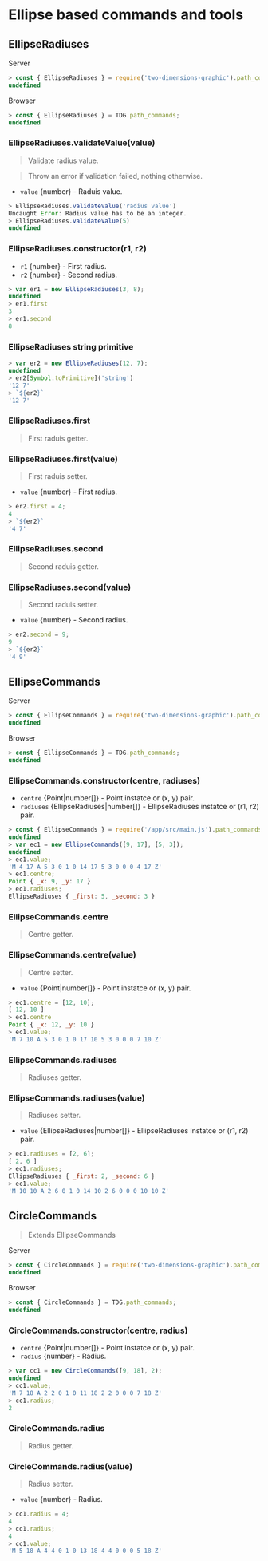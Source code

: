 # Ellipse based commands and tools



## EllipseRadiuses

Server
```javascript
> const { EllipseRadiuses } = require('two-dimensions-graphic').path_commands;
undefined
```

Browser
```javascript
> const { EllipseRadiuses } = TDG.path_commands;
undefined
```


### EllipseRadiuses.validateValue(value)
> Validate radius value.

> Throw an error if validation failed, nothing otherwise.

- `value` {number} - Raduis value.

```javascript
> EllipseRadiuses.validateValue('radius value')
Uncaught Error: Radius value has to be an integer.
> EllipseRadiuses.validateValue(5)
undefined
```


### EllipseRadiuses.constructor(r1, r2)
- `r1` {number} - First radius.
- `r2` {number} - Second radius.

```javascript
> var er1 = new EllipseRadiuses(3, 8);
undefined
> er1.first
3
> er1.second
8
```


### EllipseRadiuses string primitive

```javascript
> var er2 = new EllipseRadiuses(12, 7);
undefined
> er2[Symbol.toPrimitive]('string')
'12 7'
> `${er2}`
'12 7'
```


### EllipseRadiuses.first
> First raduis getter.


### EllipseRadiuses.first(value)
> First raduis setter.

- `value` {number} - First radius.

```javascript
> er2.first = 4;
4
> `${er2}`
'4 7'
```


### EllipseRadiuses.second
> Second raduis getter.


### EllipseRadiuses.second(value)
> Second raduis setter.

- `value` {number} - Second radius.

```javascript
> er2.second = 9;
9
> `${er2}`
'4 9'
```



## EllipseCommands

Server
```javascript
> const { EllipseCommands } = require('two-dimensions-graphic').path_commands;
undefined
```

Browser
```javascript
> const { EllipseCommands } = TDG.path_commands;
undefined
```


### EllipseCommands.constructor(centre, radiuses)
- `centre` {Point|number[]} - Point instatce or (x, y) pair.
- `radiuses` {EllipseRadiuses|number[]} - EllipseRadiuses instatce or (r1, r2) pair.

```javascript
> const { EllipseCommands } = require('/app/src/main.js').path_commands;
undefined
> var ec1 = new EllipseCommands([9, 17], [5, 3]);
undefined
> ec1.value;
'M 4 17 A 5 3 0 1 0 14 17 5 3 0 0 0 4 17 Z'
> ec1.centre;
Point { _x: 9, _y: 17 }
> ec1.radiuses;
EllipseRadiuses { _first: 5, _second: 3 }
```


### EllipseCommands.centre
> Centre getter.


### EllipseCommands.centre(value)
> Centre setter.

- `value` {Point|number[]} - Point instatce or (x, y) pair.

```javascript
> ec1.centre = [12, 10];
[ 12, 10 ]
> ec1.centre
Point { _x: 12, _y: 10 }
> ec1.value;
'M 7 10 A 5 3 0 1 0 17 10 5 3 0 0 0 7 10 Z'
```


### EllipseCommands.radiuses
> Radiuses getter.


### EllipseCommands.radiuses(value)
> Radiuses setter.

- `value` {EllipseRadiuses|number[]} - EllipseRadiuses instatce or (r1, r2) pair.

```javascript
> ec1.radiuses = [2, 6];
[ 2, 6 ]
> ec1.radiuses;
EllipseRadiuses { _first: 2, _second: 6 }
> ec1.value;
'M 10 10 A 2 6 0 1 0 14 10 2 6 0 0 0 10 10 Z'
```



## CircleCommands

> Extends EllipseCommands

Server
```javascript
> const { CircleCommands } = require('two-dimensions-graphic').path_commands;
undefined
```

Browser
```javascript
> const { CircleCommands } = TDG.path_commands;
undefined
```


### CircleCommands.constructor(centre, radius)
- `centre` {Point|number[]} - Point instatce or (x, y) pair.
- `radius` {number} - Radius.

```javascript
> var cc1 = new CircleCommands([9, 18], 2);
undefined
> cc1.value;
'M 7 18 A 2 2 0 1 0 11 18 2 2 0 0 0 7 18 Z'
> cc1.radius;
2
```


### CircleCommands.radius
> Radius getter.


### CircleCommands.radius(value)
> Radius setter.

- `value` {number} - Radius.

```javascript
> cc1.radius = 4;
4
> cc1.radius;
4
> cc1.value;
'M 5 18 A 4 4 0 1 0 13 18 4 4 0 0 0 5 18 Z'
```

